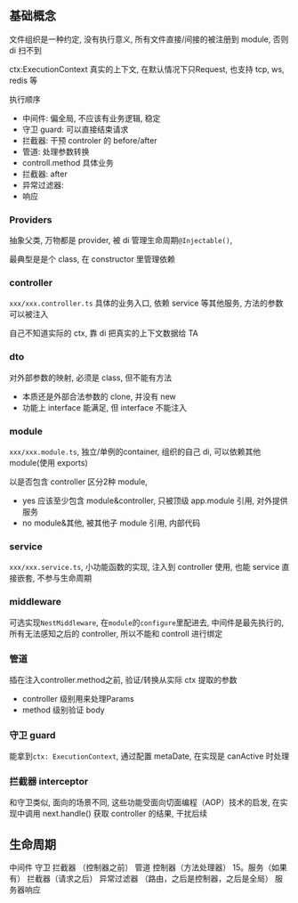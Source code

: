 ## 基础概念

文件组织是一种约定, 没有执行意义, 所有文件直接/间接的被注册到 module, 否则 di 扫不到

ctx:ExecutionContext 真实的上下文, 在默认情况下只Request, 也支持 tcp, ws, redis 等

执行顺序
- 中间件: 偏全局, 不应该有业务逻辑, 稳定
- 守卫 guard: 可以直接结束请求
- 拦截器: 干预 controler 的 before/after
- 管道: 处理参数转换
- controll.method 具体业务
- 拦截器: after
- 异常过滤器:
- 响应

### Providers

抽象父类, 万物都是 provider, 被 di 管理生命周期`@Injectable()`,

最典型是是个 class, 在 constructor 里管理依赖

### controller
`xxx/xxx.controller.ts` 具体的业务入口, 依赖 service 等其他服务, 方法的参数可以被注入

自己不知道实际的 ctx, 靠 di 把真实的上下文数据给 TA

### dto

对外部参数的映射, 必须是 class, 但不能有方法
- 本质还是外部合法参数的 clone, 并没有 new
- 功能上 interface 能满足, 但 interface 不能注入


### module

`xxx/xxx.module.ts`, 独立/单例的container, 组织的自己 di, 可以依赖其他module(使用 exports)

以是否包含 controller 区分2种 module,

- yes 应该至少包含 module&controller, 只被顶级 app.module 引用, 对外提供服务
- no module&其他, 被其他子 module 引用, 内部代码

### service

`xxx/xxx.service.ts`, 小功能函数的实现, 注入到 controller 使用, 也能 service 直接嵌套, 不参与生命周期

### middleware

可选实现`NestMiddleware`, 在`module`的`configure`里配进去, 中间件是最先执行的, 所有无法感知之后的 controller, 所以不能和 controll 进行绑定

### 管道
插在注入controller.method之前, 验证/转换从实际 ctx 提取的参数

- controller 级别用来处理Params
- method 级别验证 body

### 守卫 guard
能拿到`ctx: ExecutionContext`, 通过配置 metaDate, 在实现是 canActive 时处理


### 拦截器 interceptor
和守卫类似, 面向的场景不同, 这些功能受面向切面编程（AOP）技术的启发, 在实现中调用 next.handle() 获取 controller 的结果, 干扰后续

## 生命周期

中间件
守卫
拦截器 （控制器之前）
管道
控制器（方法处理器） 15。服务（如果有）
拦截器（请求之后）
异常过滤器 （路由，之后是控制器，之后是全局）
服务器响应
